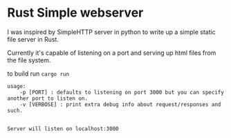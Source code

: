 # Rust Simple webserver

I was inspired by SimpleHTTP server in python to write up a simple static file server in Rust.

Currently it's capable of listening on a port and serving up html files from the file system.

to build run ```cargo run```

```
usage:
    -p [PORT] : defaults to listening on port 3000 but you can specify another port to listen on.
    -v [VERBOSE] : print extra debug info about request/responses and such.


Server will listen on localhost:3000

```
